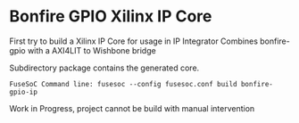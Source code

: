 # Bonfire GPIO Xilinx IP Core

First try to build a Xilinx IP Core for usage in IP Integrator
Combines bonfire-gpio with a AXI4LIT to Wishbone bridge

Subdirectory package contains the generated core.

``FuseSoC Command line: fusesoc --config fusesoc.conf build bonfire-gpio-ip  ``

Work in Progress, project cannot be build with manual intervention

